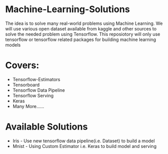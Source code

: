# Machine-Learning-Solutions

The idea is to solve many real-world problems using Machine Learning. We will use various open dataset available
from kaggle and other sources to solve the needed problem using Tensorflow. This reposiotory will only use tensorflow
or tensorflow related packages for building machine learning models

# Covers:

- Tensorflow-Estimators
- Tensorboard
- Tensorflow Data Pipeline
- Tensorflow Serving
- Keras
- Many More......

# Available Solutions

- Iris - Use new tensorflow data pipeline(i.e. Dataset) to build a model
- Mnist - Using Custom Estimator i.e. Keras to build model and serving
